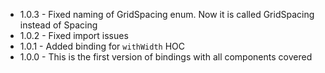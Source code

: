 * 1.0.3 - Fixed naming of GridSpacing enum. Now it is called GridSpacing instead of Spacing
* 1.0.2 - Fixed import issues
* 1.0.1 - Added binding for `withWidth` HOC
* 1.0.0 - This is the first version of bindings with all components covered